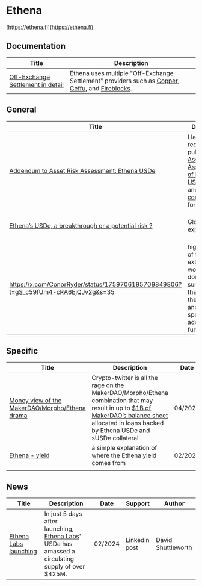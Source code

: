 # Ethena

[https://ethena.fi](https://ethena.fi)

## Documentation

| Title                                                        | Description                                                  |
| ------------------------------------------------------------ | ------------------------------------------------------------ |
| [Off-Exchange Settlement in detail](https://ethena-labs.gitbook.io/ethena-labs/collateral-custody-and-security/overview/off-exchange-settlement-in-detail) | Ethena uses multiple "Off-Exchange Settlement" providers such as [Copper](https://copper.co/products/clearloop), [Ceffu](https://www.ceffu.com/), and [Fireblocks](https://www.fireblocks.com/). |

## General

| Title                                                        | Description                                                  | Date    | Support | Author                                                       |
| ------------------------------------------------------------ | ------------------------------------------------------------ | ------- | ------- | ------------------------------------------------------------ |
| [Addendum to Asset Risk Assessment: Ethena USDe](https://www.llamarisk.com/research/asset-risk-usde-addendum1) | LlamaRisk has recently published an [Asset Risk Assessment of Ethena's USDe/sUSDe](https://www.llamarisk.com/research/asset-risk-usde) and [specific considerations](https://governance.aave.com/t/arfc-onboard-usde-to-aave-v3-on-ethereum/17690/3?u=llamarisk) for Aave | 07/2024 | Article | [LlamaRisk](https://www.llamarisk.com/research-llamarisk)    |
| [Ethena’s USDe, a breakthrough or a potential risk ?](https://blog.smart-chain.fr/articles/ethenas-usde-a-breakthrough-or-a-potential-risk) | Global explanation                                           | 04/2024 | Article | smart-chain / Alexis Hebrard                                 |
| https://x.com/ConorRyder/status/1759706195709849806?t=gS_c59fUm4-cRA6EjQJv2g&s=35 | highlight some of the extensive work we've done surrounding the risks of the design, and specifically addressing funding risk | 02/2024 | Article | [Conor Ryder](https://x.com/ConorRyder) (Head of Research Ethena Labs) |

## Specific

| Title                                                        | Description                                                  | Date    | Support | Author             |
| ------------------------------------------------------------ | ------------------------------------------------------------ | ------- | ------- | ------------------ |
| [Money view of the MakerDAO/Morpho/Ethena drama](https://cryptobanking.network/money-view-of-the-makerdao-morpho-ethena-drama/) | Crypto-twitter is all the rage on the MakerDAO/Morpho/Ethena combination that may result in up to [$1B of MakerDAO’s balance sheet](https://forum.makerdao.com/t/morpho-spark-dai-vault-update-1-april-2024/24006) allocated in loans backed by Ethena USDe and sUSDe collateral | 04/2024 | Article | seb /CryptoBanking |
| [Ethena - yield](https://x.com/0xCygaar/status/1760058547138928772?t=VE-aPkk643SNrot9kAy_ig&s=35) | a simple explanation of where the Ethena yield comes from    | 02/2024 | Tweet   | Cygaar             |
|                                                              |                                                              |         |         |                    |

## News

| Title                                                        | Description                                                  | Date    | Support       | Author             |
| ------------------------------------------------------------ | ------------------------------------------------------------ | ------- | ------------- | ------------------ |
| [Ethena Labs launching](https://www.linkedin.com/posts/david-a-shuttleworth_in-just-5-days-after-launching-ethena-labs-activity-7167228905441992704-TkWX) | In just 5 days after launching, [Ethena Labs](https://www.linkedin.com/company/ethena-labs/)' USDe  has amassed a circulating supply of over $425M. | 02/2024 | Linkedin post | David Shuttleworth |

